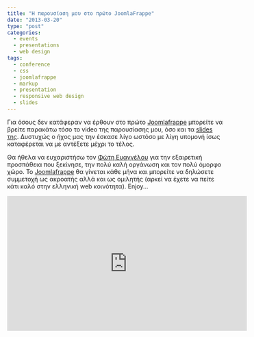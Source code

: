 ```yaml
---
title: "Η παρουσίαση μου στο πρώτο JoomlaFrappe"
date: "2013-03-20"
type: "post"
categories:
  - events
  - presentations
  - web design
tags:
  - conference
  - css
  - joomlafrappe
  - markup
  - presentation
  - responsive web design
  - slides
---
```


Για όσους δεν κατάφεραν να έρθουν στο πρώτο [Joomlafrappe](http://joomlafrappe.gr/ "JoomlaFrappe") μπορείτε να βρείτε παρακάτω τόσο το video της παρουσίασης μου, όσο και τα [slides της](/uploads/joomlafrappe/PragmaticResponsiveWebDesign-JohnTsevdos.pdf "Pragmatic Responsive Web Design by John Tsevdos"). Δυστυχώς ο ήχος μας την έσκασε λίγο ωστόσο με λίγη υπομονή ίσως καταφέρεται να με αντέξετε μέχρι το τέλος.

Θα ήθελα να ευχαριστήσω τον [Φώτη Ευαγγέλου](https://twitter.com/fevangelou "Φώτης Ευαγγέλου") για την εξαιρετική προσπάθεια που ξεκίνησε, την πολύ καλή οργάνωση και τον πολύ όμορφο χώρο. Το [Joomlafrappe](http://joomlafrappe.gr/ "JoomlaFrappe") θα γίνεται κάθε μήνα και μπορείτε να δηλώσετε συμμετοχή ως ακροατής αλλά και ως ομιλητής (αρκεί να έχετε να πείτε κάτι καλό στην ελληνική web κοινότητα). Enjoy...

<iframe width="560" height="315" src="https://www.youtube.com/embed/gNm8lu39TD0" title="YouTube video player" frameborder="0" allow="accelerometer; autoplay; clipboard-write; encrypted-media; gyroscope; picture-in-picture" allowfullscreen></iframe>

<script async class="speakerdeck-embed" data-id="a76eb3a06e110130951122000a1e9733" data-ratio="1.29456384323641" src="//speakerdeck.com/assets/embed.js"></script>
